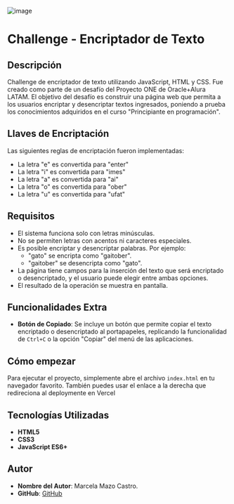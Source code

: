 ![image](https://github.com/user-attachments/assets/dac5ece1-7bc6-4aed-8d84-6715a9b311c1)


# Challenge - Encriptador de Texto

##  Descripción
Challenge de encriptador de texto utilizando JavaScript, HTML y CSS. Fue creado como parte de un desafío del Proyecto ONE de Oracle+Alura LATAM. El objetivo del desafío es construir una página web que permita a los usuarios encriptar y desencriptar textos ingresados, poniendo a prueba los conocimientos adquiridos en el curso "Principiante en programación".

## Llaves de Encriptación
Las siguientes reglas de encriptación fueron implementadas:

- La letra "e" es convertida para "enter"
- La letra "i" es convertida para "imes"
- La letra "a" es convertida para "ai"
- La letra "o" es convertida para "ober"
- La letra "u" es convertida para "ufat"

##  Requisitos
- El sistema funciona solo con letras minúsculas.
- No se permiten letras con acentos ni caracteres especiales.
- Es posible encriptar y desencriptar palabras. Por ejemplo:
  - "gato" se encripta como "gaitober".
  - "gaitober" se desencripta como "gato".
- La página tiene campos para la inserción del texto que será encriptado o desencriptado, y el usuario puede elegir entre ambas opciones.
- El resultado de la operación se muestra en pantalla.

## Funcionalidades Extra
- **Botón de Copiado**: Se incluye un botón que permite copiar el texto encriptado o desencriptado al portapapeles, replicando la funcionalidad de `Ctrl+C` o la opción "Copiar" del menú de las aplicaciones.

##  Cómo empezar
Para ejecutar el proyecto, simplemente abre el archivo `index.html` en tu navegador favorito.
También puedes usar el enlace a la derecha que redireciona al deploymente en Vercel

## Tecnologías Utilizadas
- **HTML5**
- **CSS3**
- **JavaScript ES6+**

##  Autor
- **Nombre del Autor**: Marcela Mazo Castro.
- **GitHub**: [GitHub](https://github.com/marcela981)
